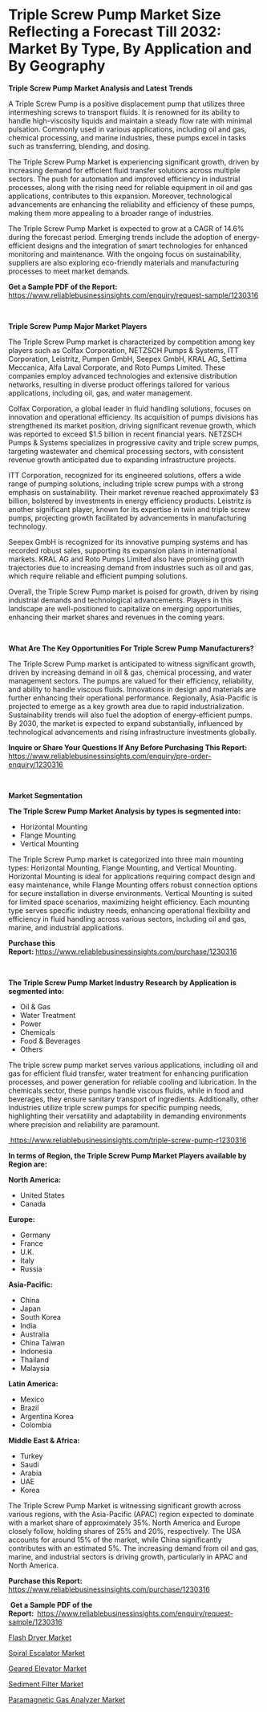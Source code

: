 <p><h1>Triple Screw Pump Market Size Reflecting a Forecast Till 2032: Market By Type, By Application and By Geography</h1></p><p><strong>Triple Screw Pump Market Analysis and Latest Trends</strong></p>
<p><p>A Triple Screw Pump is a positive displacement pump that utilizes three intermeshing screws to transport fluids. It is renowned for its ability to handle high-viscosity liquids and maintain a steady flow rate with minimal pulsation. Commonly used in various applications, including oil and gas, chemical processing, and marine industries, these pumps excel in tasks such as transferring, blending, and dosing.</p><p>The Triple Screw Pump Market is experiencing significant growth, driven by increasing demand for efficient fluid transfer solutions across multiple sectors. The push for automation and improved efficiency in industrial processes, along with the rising need for reliable equipment in oil and gas applications, contributes to this expansion. Moreover, technological advancements are enhancing the reliability and efficiency of these pumps, making them more appealing to a broader range of industries.</p><p>The Triple Screw Pump Market is expected to grow at a CAGR of 14.6% during the forecast period. Emerging trends include the adoption of energy-efficient designs and the integration of smart technologies for enhanced monitoring and maintenance. With the ongoing focus on sustainability, suppliers are also exploring eco-friendly materials and manufacturing processes to meet market demands.</p></p>
<p><strong>Get a Sample PDF of the Report:&nbsp;</strong> <a href="https://www.reliablebusinessinsights.com/enquiry/request-sample/1230316?utm_campaign=1837&utm_medium=2&utm_source=Github&utm_content=ia&utm_term=18022025&utm_id=triple-screw-pump">https://www.reliablebusinessinsights.com/enquiry/request-sample/1230316</a></p>
<p>&nbsp;</p>
<p><strong>Triple Screw Pump Major Market Players</strong></p>
<p><p>The Triple Screw Pump market is characterized by competition among key players such as Colfax Corporation, NETZSCH Pumps & Systems, ITT Corporation, Leistritz, Pumpen GmbH, Seepex GmbH, KRAL AG, Settima Meccanica, Alfa Laval Corporate, and Roto Pumps Limited. These companies employ advanced technologies and extensive distribution networks, resulting in diverse product offerings tailored for various applications, including oil, gas, and water management.</p><p>Colfax Corporation, a global leader in fluid handling solutions, focuses on innovation and operational efficiency. Its acquisition of pumps divisions has strengthened its market position, driving significant revenue growth, which was reported to exceed $1.5 billion in recent financial years. NETZSCH Pumps & Systems specializes in progressive cavity and triple screw pumps, targeting wastewater and chemical processing sectors, with consistent revenue growth anticipated due to expanding infrastructure projects.</p><p>ITT Corporation, recognized for its engineered solutions, offers a wide range of pumping solutions, including triple screw pumps with a strong emphasis on sustainability. Their market revenue reached approximately $3 billion, bolstered by investments in energy efficiency products. Leistritz is another significant player, known for its expertise in twin and triple screw pumps, projecting growth facilitated by advancements in manufacturing technology.</p><p>Seepex GmbH is recognized for its innovative pumping systems and has recorded robust sales, supporting its expansion plans in international markets. KRAL AG and Roto Pumps Limited also have promising growth trajectories due to increasing demand from industries such as oil and gas, which require reliable and efficient pumping solutions.</p><p>Overall, the Triple Screw Pump market is poised for growth, driven by rising industrial demands and technological advancements. Players in this landscape are well-positioned to capitalize on emerging opportunities, enhancing their market shares and revenues in the coming years.</p></p>
<p>&nbsp;</p>
<p><strong>What Are The Key Opportunities For Triple Screw Pump Manufacturers?</strong></p>
<p><p>The Triple Screw Pump market is anticipated to witness significant growth, driven by increasing demand in oil & gas, chemical processing, and water management sectors. The pumps are valued for their efficiency, reliability, and ability to handle viscous fluids. Innovations in design and materials are further enhancing their operational performance. Regionally, Asia-Pacific is projected to emerge as a key growth area due to rapid industrialization. Sustainability trends will also fuel the adoption of energy-efficient pumps. By 2030, the market is expected to expand substantially, influenced by technological advancements and rising infrastructure investments globally.</p></p>
<p><strong>Inquire or Share Your Questions If Any Before Purchasing This Report:</strong> <a href="https://www.reliablebusinessinsights.com/enquiry/pre-order-enquiry/1230316?utm_campaign=1837&utm_medium=2&utm_source=Github&utm_content=ia&utm_term=18022025&utm_id=triple-screw-pump">https://www.reliablebusinessinsights.com/enquiry/pre-order-enquiry/1230316</a></p>
<p>&nbsp;</p>
<p><strong>Market Segmentation</strong></p>
<p><strong>The Triple Screw Pump Market Analysis by types is segmented into:</strong></p>
<p><ul><li>Horizontal Mounting</li><li>Flange Mounting</li><li>Vertical Mounting</li></ul></p>
<p><p>The Triple Screw Pump market is categorized into three main mounting types: Horizontal Mounting, Flange Mounting, and Vertical Mounting. Horizontal Mounting is ideal for applications requiring compact design and easy maintenance, while Flange Mounting offers robust connection options for secure installation in diverse environments. Vertical Mounting is suited for limited space scenarios, maximizing height efficiency. Each mounting type serves specific industry needs, enhancing operational flexibility and efficiency in fluid handling across various sectors, including oil and gas, marine, and industrial applications.</p></p>
<p><strong>Purchase this Report:&nbsp;</strong><a href="https://www.reliablebusinessinsights.com/purchase/1230316?utm_campaign=1837&utm_medium=2&utm_source=Github&utm_content=ia&utm_term=18022025&utm_id=triple-screw-pump">https://www.reliablebusinessinsights.com/purchase/1230316</a></p>
<p>&nbsp;</p>
<p><strong>The Triple Screw Pump Market Industry Research by Application is segmented into:</strong></p>
<p><ul><li>Oil & Gas</li><li>Water Treatment</li><li>Power</li><li>Chemicals</li><li>Food & Beverages</li><li>Others</li></ul></p>
<p><p>The triple screw pump market serves various applications, including oil and gas for efficient fluid transfer, water treatment for enhancing purification processes, and power generation for reliable cooling and lubrication. In the chemicals sector, these pumps handle viscous fluids, while in food and beverages, they ensure sanitary transport of ingredients. Additionally, other industries utilize triple screw pumps for specific pumping needs, highlighting their versatility and adaptability in demanding environments where precision and reliability are paramount.</p></p>
<p><a href="https://www.reliablebusinessinsights.com/triple-screw-pump-r1230316?utm_campaign=1837&utm_medium=2&utm_source=Github&utm_content=ia&utm_term=18022025&utm_id=triple-screw-pump">&nbsp;https://www.reliablebusinessinsights.com/triple-screw-pump-r1230316</a></p>
<p><strong>In terms of Region, the Triple Screw Pump Market Players available by Region are:</strong></p>
<p>
    <p> <strong> North America: </strong>
        <ul>
            <li>United States</li>
            <li>Canada</li>
        </ul>
        </p> 
    <p> <strong> Europe: </strong>
        <ul>
            <li>Germany</li>
            <li>France</li>
            <li>U.K.</li>
            <li>Italy</li>
            <li>Russia</li>
        </ul>
        </p> 
    <p> <strong> Asia-Pacific: </strong>
        <ul>
            <li>China</li>
            <li>Japan</li>
            <li>South Korea</li>
            <li>India</li>
            <li>Australia</li>
            <li>China Taiwan</li>
            <li>Indonesia</li>
            <li>Thailand</li>
            <li>Malaysia</li>
        </ul>
        </p> 
    <p> <strong> Latin America: </strong>
        <ul>
            <li>Mexico</li>
            <li>Brazil</li>
            <li>Argentina Korea</li>
            <li>Colombia</li>
        </ul>
        </p> 
    <p> <strong> Middle East & Africa: </strong>
        <ul>
            <li>Turkey</li>
            <li>Saudi</li>
            <li>Arabia</li>
            <li>UAE</li>
            <li>Korea</li>
        </ul>
    </p>
    </p>
<p><p>The Triple Screw Pump Market is witnessing significant growth across various regions, with the Asia-Pacific (APAC) region expected to dominate with a market share of approximately 35%. North America and Europe closely follow, holding shares of 25% and 20%, respectively. The USA accounts for around 15% of the market, while China significantly contributes with an estimated 5%. The increasing demand from oil and gas, marine, and industrial sectors is driving growth, particularly in APAC and North America.</p></p>
<p><strong>Purchase this Report: </strong><a href="https://www.reliablebusinessinsights.com/purchase/1230316?utm_campaign=1837&utm_medium=2&utm_source=Github&utm_content=ia&utm_term=18022025&utm_id=triple-screw-pump">https://www.reliablebusinessinsights.com/purchase/1230316</a></p>
<p>&nbsp;<strong>Get a Sample PDF of the Report:&nbsp;&nbsp;</strong><a href="https://www.reliablebusinessinsights.com/enquiry/request-sample/1230316?utm_campaign=1837&utm_medium=2&utm_source=Github&utm_content=ia&utm_term=18022025&utm_id=triple-screw-pump">https://www.reliablebusinessinsights.com/enquiry/request-sample/1230316</a></p>
<p><strong></strong></p>
<p><p><a href="https://github.com/chkrselia/Market-Research-Report-List-1/blob/main/flash-dryer-market.md?utm_campaign=1837&utm_medium=2&utm_source=Github&utm_content=ia&utm_term=18022025&utm_id=triple-screw-pump">Flash Dryer Market</a></p><p><a href="https://github.com/gyenesephacy/Market-Research-Report-List-1/blob/main/spiral-escalator-market.md?utm_campaign=1837&utm_medium=2&utm_source=Github&utm_content=ia&utm_term=18022025&utm_id=triple-screw-pump">Spiral Escalator Market</a></p><p><a href="https://github.com/pidlisseas/Market-Research-Report-List-1/blob/main/geared-elevator-market.md?utm_campaign=1837&utm_medium=2&utm_source=Github&utm_content=ia&utm_term=18022025&utm_id=triple-screw-pump">Geared Elevator Market</a></p><p><a href="https://github.com/kaddahblejc/Market-Research-Report-List-1/blob/main/sediment-filter-market.md?utm_campaign=1837&utm_medium=2&utm_source=Github&utm_content=ia&utm_term=18022025&utm_id=triple-screw-pump">Sediment Filter Market</a></p><p><a href="https://github.com/tsininazzy/Market-Research-Report-List-1/blob/main/paramagnetic-gas-analyzer-market.md?utm_campaign=1837&utm_medium=2&utm_source=Github&utm_content=ia&utm_term=18022025&utm_id=triple-screw-pump">Paramagnetic Gas Analyzer Market</a></p></p>